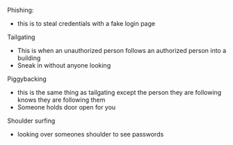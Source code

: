 

Phishing:
- this is to steal credentials with a fake login page







Tailgating
- This is when an unauthorized person follows an authorized person into a building
- Sneak in without anyone looking

Piggybacking
- this is the same thing as tailgating except the person they are following knows they are following them 
- Someone holds door open for you


Shoulder surfing
- looking over someones shoulder to see passwords





